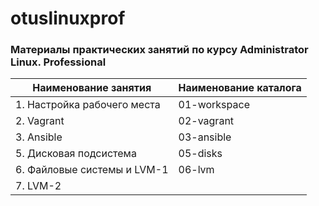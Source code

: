 # otuslinuxprof
### Материалы практических занятий по курсу Administrator Linux. Professional

| Наименование занятия| Наименование каталога |
| --- | --- |
| 1. Настройка рабочего места | 01-workspace |
| 2. Vagrant | 02-vagrant|
| 3. Ansible | 03-ansible|
| 5. Дисковая подсистема | 05-disks |
| 6. Файловые системы и LVM-1| 06-lvm |
| 7. LVM-2|  |



